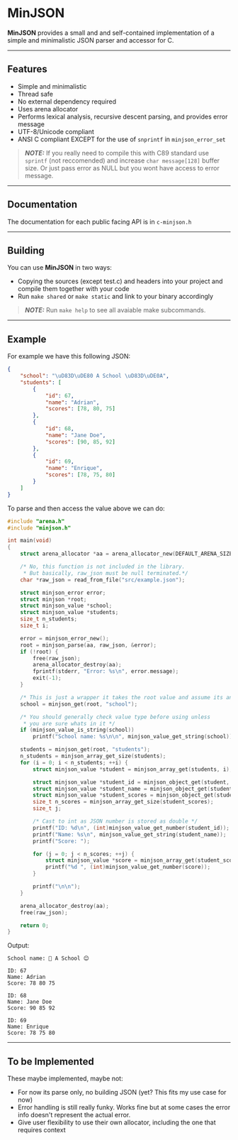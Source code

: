 # MinJSON
**MinJSON** provides a small and and self-contained implementation of a simple and
minimalistic JSON parser and accessor for C.

---

## Features
- Simple and minimalistic
- Thread safe
- No external dependency required
- Uses arena allocator
- Performs lexical analysis, recursive descent parsing, and provides error message
- UTF-8/Unicode compliant
- ANSI C compliant EXCEPT for the use of `snprintf` in `minjson_error_set`
> **_NOTE:_** If you really need to compile this with C89 standard use `sprintf`
(not reccomended) and increase `char message[128]` buffer size. Or just pass
error as NULL but you wont have access to error message.

---

## Documentation
The documentation for each public facing API is in `c-minjson.h`

---

## Building
You can use **MinJSON** in two ways:
- Copying the sources (except test.c) and headers into your project and compile them together with your code
- Run `make shared` or `make static` and link to your binary accordingly
> **_NOTE:_** Run `make help` to see all avaiable make subcommands.

---

## Example
For example we have this following JSON:
```json
{
    "school": "\uD83D\uDE80 A School \uD83D\uDE0A",
    "students": [
        {
            "id": 67,
            "name": "Adrian",
            "scores": [78, 80, 75]
        },
        {
            "id": 68,
            "name": "Jane Doe",
            "scores": [90, 85, 92]
        },
        {
            "id": 69,
            "name": "Enrique",
            "scores": [78, 75, 80]
        }
    ]
}
```
To parse and then access the value above we can do:
```c
#include "arena.h"
#include "minjson.h"

int main(void)
{
    struct arena_allocator *aa = arena_allocator_new(DEFAULT_ARENA_SIZE);

    /* No, this function is not included in the library.
     * But basically, raw_json must be null terminated.*/
    char *raw_json = read_from_file("src/example.json");

    struct minjson_error error;
    struct minjson *root;
    struct minjson_value *school;
    struct minjson_value *students;
    size_t n_students;
    size_t i;

    error = minjson_error_new();
    root = minjson_parse(aa, raw_json, &error);
    if (!root) {
        free(raw_json);
        arena_allocator_destroy(aa);
        fprintf(stderr, "Error: %s\n", error.message);
        exit(-1);
    }

    /* This is just a wrapper it takes the root value and assume its an object */
    school = minjson_get(root, "school");

    /* You should generally check value type before using unless
     * you are sure whats in it */
    if (minjson_value_is_string(school))
        printf("School name: %s\n\n", minjson_value_get_string(school));

    students = minjson_get(root, "students");
    n_students = minjson_array_get_size(students);
    for (i = 0; i < n_students; ++i) {
        struct minjson_value *student = minjson_array_get(students, i);

        struct minjson_value *student_id = minjson_object_get(student, "id");
        struct minjson_value *student_name = minjson_object_get(student, "name");
        struct minjson_value *student_scores = minjson_object_get(student, "scores");
        size_t n_scores = minjson_array_get_size(student_scores);
        size_t j;

        /* Cast to int as JSON number is stored as double */
        printf("ID: %d\n", (int)minjson_value_get_number(student_id));
        printf("Name: %s\n", minjson_value_get_string(student_name));
        printf("Score: ");

        for (j = 0; j < n_scores; ++j) {
            struct minjson_value *score = minjson_array_get(student_scores, j);
            printf("%d ", (int)minjson_value_get_number(score));
        }

        printf("\n\n");
    }

    arena_allocator_destroy(aa);
    free(raw_json);

    return 0;
}
```
Output:
```
School name: 🚀 A School 😊

ID: 67
Name: Adrian
Score: 78 80 75 

ID: 68
Name: Jane Doe
Score: 90 85 92 

ID: 69
Name: Enrique
Score: 78 75 80
```

---

## To be Implemented
These maybe implemented, maybe not:
- For now its parse only, no building JSON (yet? This fits my use case for now)
- Error handling is still really funky. Works fine but at some cases the error
  info doesn't represent the actual error.
- Give user flexibility to use their own allocator, including the one that
  requires context
